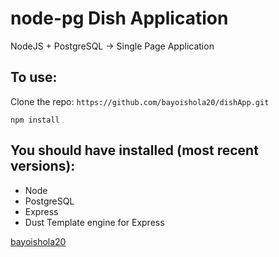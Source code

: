 # node-pg Dish Application
NodeJS + PostgreSQL → Single Page Application

## To use:
Clone the repo: `https://github.com/bayoishola20/dishApp.git`

`npm install`



## You should have installed (most recent versions):

* Node
* PostgreSQL
* Express
* Dust Template engine for Express



[bayoishola20](github.bayoishola20.io)